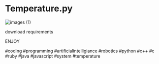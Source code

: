 # Temperature.py

![images (1)](https://user-images.githubusercontent.com/87372653/176653828-964950e9-64c2-4eae-aae9-0500c54e9672.jpg)

download requirements

ENJOY

#coding #programming #artificialintelligiance #robotics #python #c++ #c #ruby #java #javascript #system #temperature
